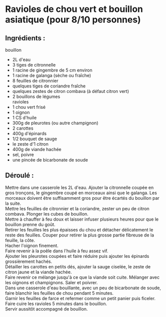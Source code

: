 # Ravioles de chou vert et bouillon asiatique (pour 8/10 personnes)

## Ingrédients :
bouillon
* 2L d'eau
* 3 tiges de citronnelle
* 1 racine de gingembre de 5 cm environ
* 1 racine de galanga (sèche ou fraîche)
* 8 feuilles de citronnier
* quelques tiges de coriandre fraîche
* quelques zestes de citron combava (à défaut citron vert)
* 2 bouillons de légumes  
ravioles  
* 1 chou vert frisé
* 1 oignon
* 1 CS d'huile
* 300g de pleurotes (ou autre champignon)
* 2 carottes
* 400g d'épinards
* 1/2 bouquet de sauge
* le zeste d'1 citron
* 400g de viande hachée
* sel, poivre
* une pincée de bicarbonate de soude

## Déroulé :

Mettre dans une casserole les 2L d'eau. Ajouter la citronnelle coupée en gros tronçons, le gingembre coupé en morceaux ainsi que le galanga. Les morceaux doivent être suffisamment gros pour être écartés du bouillon par la suite.   
Mettre les feuilles de citronnier et la coriandre, zester un peu de citron combava. Plonger les cubes de bouillon.  
Mettre à chauffer à feu doux et laisser infuser plusieurs heures pour que le bouillon prenne du goût.  
Retirer les feuilles les plus épaisses du chou et détacher délicatement le reste des feuilles. Couper pour retirer la plus grosse partie fibreuse de la feuille, la côte.  
Hacher l'oignon finement.  
Faire revenir à la poêle dans l'huile à feu assez vif.  
Ajouter les pleurotes coupées et faire réduire puis ajouter les épinards grossièrement hachés.  
Détailler les carottes en petits dés, ajouter la sauge ciselée, le zeste de citron jaune et la viande hachée.  
Faire revenir ce mélange jusqu'à ce que la viande soit cuite. Mélanger avec les oignons et champignons. Saler et poivrer.  
Dans une casserole d'eau bouillante, avec un peu de bicarbonate de soude, faire blanchir les feuilles de chou pendant 5 minutes.  
Garnir les feuilles de farce et refermer comme un petit panier puis ficeler.  
Faire cuire les ravioles 5 minutes dans le bouillon.  
Servir aussitôt accompagné de bouillon.
